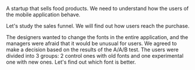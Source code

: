 A startup that sells food products. We need to understand how the users of the mobile application behave.

Let's study the sales funnel. We will find out how users reach the purchase.

The designers wanted to change the fonts in the entire application, 
and the managers were afraid that it would be unusual for users. 
We agreed to make a decision based on the results of the A/A/B test. 
The users were divided into 3 groups: 2 control ones with old fonts and one experimental one with new ones. 
Let's find out which font is better.